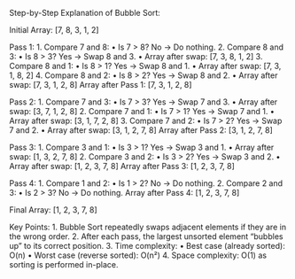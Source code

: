 Step-by-Step Explanation of Bubble Sort:

Initial Array: [7, 8, 3, 1, 2]

Pass 1:
	1.	Compare 7 and 8:
	•	Is 7 > 8? No → Do nothing.
	2.	Compare 8 and 3:
	•	Is 8 > 3? Yes → Swap 8 and 3.
	•	Array after swap: [7, 3, 8, 1, 2]
	3.	Compare 8 and 1:
	•	Is 8 > 1? Yes → Swap 8 and 1.
	•	Array after swap: [7, 3, 1, 8, 2]
	4.	Compare 8 and 2:
	•	Is 8 > 2? Yes → Swap 8 and 2.
	•	Array after swap: [7, 3, 1, 2, 8]
Array after Pass 1: [7, 3, 1, 2, 8]

Pass 2:
	1.	Compare 7 and 3:
	•	Is 7 > 3? Yes → Swap 7 and 3.
	•	Array after swap: [3, 7, 1, 2, 8]
	2.	Compare 7 and 1:
	•	Is 7 > 1? Yes → Swap 7 and 1.
	•	Array after swap: [3, 1, 7, 2, 8]
	3.	Compare 7 and 2:
	•	Is 7 > 2? Yes → Swap 7 and 2.
	•	Array after swap: [3, 1, 2, 7, 8]
Array after Pass 2: [3, 1, 2, 7, 8]

Pass 3:
	1.	Compare 3 and 1:
	•	Is 3 > 1? Yes → Swap 3 and 1.
	•	Array after swap: [1, 3, 2, 7, 8]
	2.	Compare 3 and 2:
	•	Is 3 > 2? Yes → Swap 3 and 2.
	•	Array after swap: [1, 2, 3, 7, 8]
Array after Pass 3: [1, 2, 3, 7, 8]

Pass 4:
	1.	Compare 1 and 2:
	•	Is 1 > 2? No → Do nothing.
	2.	Compare 2 and 3:
	•	Is 2 > 3? No → Do nothing.
Array after Pass 4: [1, 2, 3, 7, 8]

Final Array: [1, 2, 3, 7, 8]

Key Points:
	1.	Bubble Sort repeatedly swaps adjacent elements if they are in the wrong order.
	2.	After each pass, the largest unsorted element “bubbles up” to its correct position.
	3.	Time complexity:
	•	Best case (already sorted): O(n)
	•	Worst case (reverse sorted): O(n²)
	4.	Space complexity: O(1) as sorting is performed in-place.
